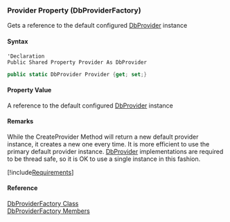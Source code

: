 ﻿### Provider Property (DbProviderFactory)

Gets a reference to the default configured [DbProvider](FChoice.Common~FChoice.Common.Data.DbProvider.md) instance

#### Syntax

```vbnet
'Declaration
Public Shared Property Provider As DbProvider
```

```csharp
public static DbProvider Provider {get; set;}
```

#### Property Value

A reference to the default configured [DbProvider](FChoice.Common~FChoice.Common.Data.DbProvider.md) instance

#### Remarks

While the CreateProvider Method will return a new default provider instance, it creates a new one every time. It is more efficient to use the primary default provider instance. [DbProvider](FChoice.Common~FChoice.Common.Data.DbProvider.md) implementations are required to be thread safe, so it is OK to use a single instance in this fashion.

[!include[Requirements](../partials/requirements.md)]

#### Reference

[DbProviderFactory Class](FChoice.Common~FChoice.Common.Data.DbProviderFactory.md)  
[DbProviderFactory Members](FChoice.Common~FChoice.Common.Data.DbProviderFactory_members.md)